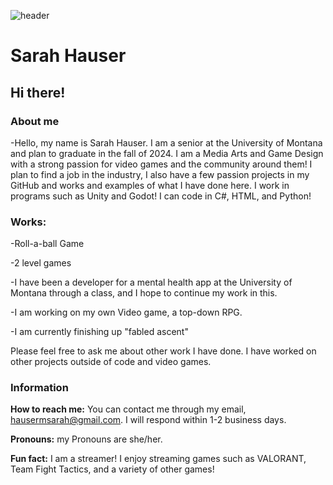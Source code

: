 ![header](https://github.com/hausermsarah/hausermsarah/assets/123280964/6db2fa68-b117-44f2-abd7-fd2f69def76c)
# Sarah Hauser
## Hi there!

### About me

-Hello, my name is Sarah Hauser. I am a senior at the University of Montana and plan to graduate in the fall of 2024. I am a Media Arts and Game Design with a strong passion for video games and the community around them! I plan to find a job in the industry, I also have a few passion projects in my GitHub and works and examples of what I have done here. I work in programs such as Unity and Godot! I can code in C#, HTML, and Python!

### Works:

-Roll-a-ball Game 

-2 level games

-I have been a developer for a mental health app at the University of Montana through a class, and I hope to continue my work in this.

-I am working on my own Video game, a top-down RPG. 

-I am currently finishing up "fabled ascent"

Please feel free to ask me about other work I have done. I have worked on other projects outside of code and video games.

### Information

**How to reach me:** You can contact me through my email, hausermsarah@gmail.com. I will respond within 1-2 business days.

**Pronouns:** my Pronouns are she/her.

**Fun fact:** I am a streamer! I enjoy streaming games such as VALORANT, Team Fight Tactics, and a variety of other games!

